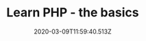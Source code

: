---
title: Learn PHP - the basics
date: 2020-03-09T11:59:40.513Z
description: >-
    In this talk Steve will walk you through how to get started with backend server language PHP. With this session you will learn what PHP is, how you can use it, and what you can create with it.
link: https://www.youtube.com/embed/ws1mKBzK8Pc
event: WeStryve
---